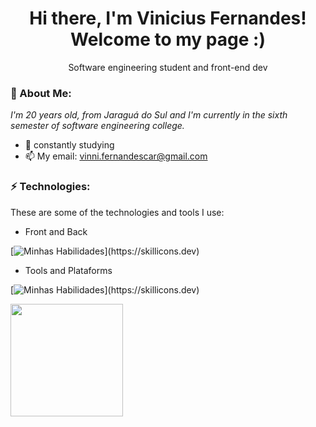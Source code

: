 <h1 align='center'>
  Hi there, I'm Vinicius Fernandes!
  <br/>
  Welcome to my page :)
</h1>
<p align='center'>
  Software engineering student and front-end dev
</p>

### 🎱 About Me:

<p>
  <em>
    I'm 20 years old, from Jaraguá do Sul and I'm currently in the sixth semester of software engineering college.
  </em>
</p>

- 🌱 constantly studying 
- 📫 My email: vinni.fernandescar@gmail.com

### ⚡ Technologies:

These are some of the technologies and tools I use:

- Front and Back

[![Minhas Habilidades](https://skillicons.dev/icons?i=html,css,js,vue,angular,react,c,cs,cpp,python,dart,flutter,)](https://skillicons.dev)

- Tools and Plataforms

[![Minhas Habilidades](https://skillicons.dev/icons?i=git,figma,aws,autocad,)](https://skillicons.dev)


<img height="180em" src="https://github-readme-stats.vercel.app/api/top-langs/?username=fxrnandes&layout=compact&langs_count=7&theme=tokyonight"/>
